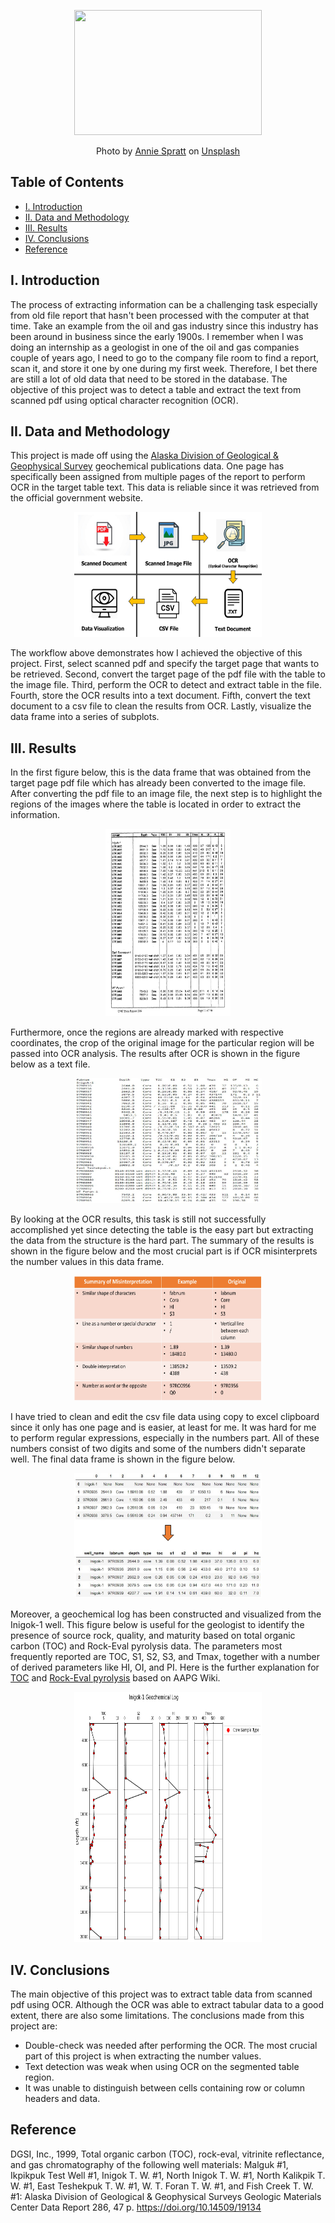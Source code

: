 <p align="center">
  <img width="300" height="200" src="https://github.com/a-pradono/extract_scanned_pdf/blob/main/images/header.jpg">
</p>
<p align="center">
Photo by <a href="https://unsplash.com/@anniespratt?utm_source=unsplash&utm_medium=referral&utm_content=creditCopyText">Annie Spratt</a> on <a href="https://unsplash.com/s/photos/old-files?utm_source=unsplash&utm_medium=referral&utm_content=creditCopyText">Unsplash</a>
</p>

## Table of Contents

- [I. Introduction](#i-introduction)
- [II. Data and Methodology](#ii-data-and-methodology)
- [III. Results](#iii-results)
- [IV. Conclusions](#iv-conclusions)
- [Reference](#reference)

## I. Introduction
The process of extracting information can be a challenging task especially from old file report that hasn't been processed with the computer at that time. Take an example from the oil and gas industry since this industry has been around in business since the early 1900s. I remember when I was doing an internship as a geologist in one of the oil and gas companies couple of years ago, I need to go to the company file room to find a report, scan it, and store it one by one during my first week. Therefore, I bet there are still a lot of old data that need to be stored in the database. The objective of this project was to detect a table and extract the text from scanned pdf using optical character recognition (OCR).

## II. Data and Methodology
This project is made off using the [Alaska Division of Geological & Geophysical Survey](https://dggs.alaska.gov/) geochemical publications data. One page has specifically been assigned from multiple pages of the report to perform OCR in the target table text. This data is reliable since it was retrieved from the official government website.

<p align="center">
  <img width="300" height="200" src="https://github.com/a-pradono/extract_scanned_pdf/blob/main/images/workflow.jpg">
</p>

The workflow above demonstrates how I achieved the objective of this project. First, select scanned pdf and specify the target page that wants to be retrieved. Second, convert the target page of the pdf file with the table to the image file. Third, perform the OCR to detect and extract table in the file. Fourth, store the OCR results into a text document. Fifth, convert the text document to a csv file to clean the results from OCR. Lastly, visualize the data frame into a series of subplots.

## III. Results
In the first figure below, this is the data frame that was obtained from the target page pdf file which has already been converted to the image file. After converting the pdf file to an image file, the next step is to highlight the regions of the images where the table is located in order to extract the information.

<p align="center">
  <img width="200" height="300" src="https://github.com/a-pradono/extract_scanned_pdf/blob/main/images/plot01.jpg">
</p>

Furthermore, once the regions are already marked with respective coordinates, the crop of the original image for the particular region will be passed into OCR analysis. The results after OCR is shown in the figure below as a text file.

<p align="center">
  <img width="300" height="200" src="https://github.com/a-pradono/extract_scanned_pdf/blob/main/images/plot02.JPG">
</p>

By looking at the OCR results, this task is still not successfully accomplished yet since detecting the table is the easy part but extracting the data from the structure is the hard part. The summary of the results is shown in the figure below and the most crucial part is if OCR misinterprets the number values in this data frame. 

<p align="center">
  <img width="300" height="200" src="https://github.com/a-pradono/extract_scanned_pdf/blob/main/images/plot03.jpg">
</p>

I have tried to clean and edit the csv file data using copy to excel clipboard since it only has one page and is easier, at least for me. It was hard for me to perform regular expressions, especially in the numbers part. All of these numbers consist of two digits and some of the numbers didn't separate well. The final data frame is shown in the figure below.

<p align="center">
  <img width="300" height="200" src="https://github.com/a-pradono/extract_scanned_pdf/blob/main/images/plot04.jpg">
</p>

Moreover, a geochemical log has been constructed and visualized from the Inigok-1 well. This figure below is useful for the geologist to identify the presence of source rock, quality, and maturity based on total organic carbon (TOC) and Rock-Eval pyrolysis data. The parameters most frequently reported are TOC, S1, S2, S3, and Tmax, together with a number of derived parameters like HI, OI, and PI. Here is the further explanation for [TOC](https://wiki.aapg.org/Source_rock_richness) and [Rock-Eval pyrolysis](https://wiki.aapg.org/Rock-Eval_pyrolysis) based on AAPG Wiki.

<p align="center">
  <img width="300" height="400" src="https://github.com/a-pradono/extract_scanned_pdf/blob/main/images/plot05.jpg">
</p>

## IV. Conclusions
The main objective of this project was to extract table data from scanned pdf using OCR. Although the OCR was able to extract tabular data to a good extent, there are also some limitations. The conclusions made from this project are:
  * Double-check was needed after performing the OCR. The most crucial part of this project is when extracting the number values.
  * Text detection was weak when using OCR on the segmented table region. 
  * It was unable to distinguish between cells containing row or column headers and data.

## Reference
DGSI, Inc., 1999, Total organic carbon (TOC), rock-eval, vitrinite reflectance, and gas chromatography of the following well materials: Malguk #1, Ikpikpuk Test Well #1, Inigok T. W. #1, North Inigok T. W. #1, North Kalikpik T. W. #1, East Teshekpuk T. W. #1, W. T. Foran T. W. #1, and Fish Creek T. W. #1: Alaska Division of Geological & Geophysical Surveys Geologic Materials Center Data Report 286, 47 p. https://doi.org/10.14509/19134

